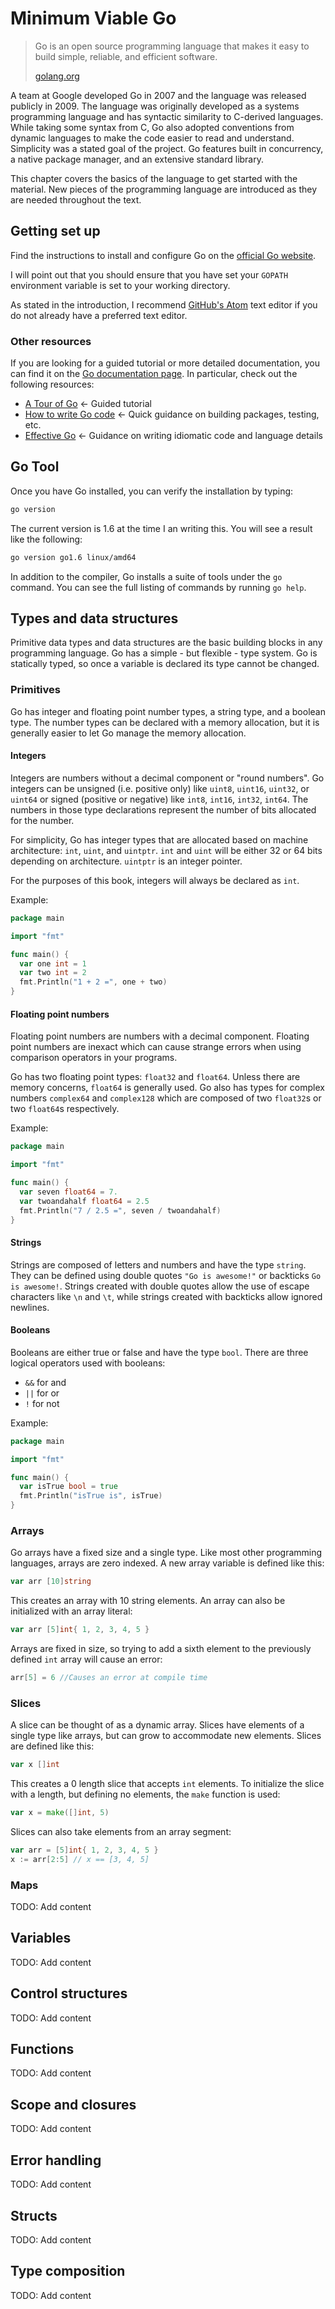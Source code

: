# Minimum Viable Go

> Go is an open source programming language that makes it easy to build simple, reliable, and efficient software.
> 
> [golang.org](golang.org)

A team at Google developed Go in 2007 and the language was released publicly in 2009. The language was originally developed as a systems programming language and has syntactic similarity to C-derived languages. While taking some syntax from C, Go also adopted conventions from dynamic languages to make the code easier to read and understand. Simplicity was a stated goal of the project. Go features built in concurrency, a native package manager, and an extensive standard library.

This chapter covers the basics of the language to get started with the material. New pieces of the programming language are introduced as they are needed throughout the text.

## Getting set up

Find the instructions to install and configure Go on the [official Go website](https://golang.org/doc/install).

I will point out that you should ensure that you have set your `GOPATH` environment variable is set to your working directory.

As stated in the introduction, I recommend [GitHub's Atom](https://atom.io/) text editor if you do not already have a preferred text editor.

### Other resources

If you are looking for a guided tutorial or more detailed documentation, you can find it on the [Go documentation page](https://golang.org/doc/). In particular, check out the following resources:

* [A Tour of Go](https://tour.golang.org/) <- Guided tutorial
* [How to write Go code](https://golang.org/doc/code.html) <- Quick guidance on building packages, testing, etc.
* [Effective Go](https://golang.org/doc/effective_go.html) <- Guidance on writing idiomatic code and language details

## Go Tool

Once you have Go installed, you can verify the installation by typing:

```sh
go version
```

The current version is 1.6 at the time I an writing this. You will see a result like the following:

```sh
go version go1.6 linux/amd64
```

In addition to the compiler, Go installs a suite of tools under the `go` command. You can see the full listing of commands by running `go help`. 

## Types and data structures

Primitive data types and data structures are the basic building blocks in any programming language. Go has a simple - but flexible - type system. Go is statically typed, so once a variable is declared its type cannot be changed.

### Primitives

Go has integer and floating point number types, a string type, and a boolean type. The number types can be declared with a memory allocation, but it is generally easier to let Go manage the memory allocation.

#### Integers

Integers are numbers without a decimal component or "round numbers". Go integers can be unsigned (i.e. positive only) like `uint8`, `uint16`, `uint32`, or `uint64` or signed (positive or negative) like `int8`, `int16`, `int32`, `int64`. The numbers in those type declarations represent the number of bits allocated for the number.

For simplicity, Go has integer types that are allocated based on machine architecture: `int`, `uint`, and `uintptr`. `int` and `uint` will be either 32 or 64 bits depending on architecture. `uintptr` is an integer pointer.

For the purposes of this book, integers will always be declared as `int`.

Example:
```go
package main

import "fmt"

func main() {
  var one int = 1
  var two int = 2
  fmt.Println("1 + 2 =", one + two)
}
```

#### Floating point numbers

Floating point numbers are numbers with a decimal component. Floating point numbers are inexact which can cause strange errors when using comparison operators in your programs.

Go has two floating point types: `float32` and `float64`. Unless there are memory concerns, `float64` is generally used. Go also has types for complex numbers `complex64` and `complex128` which are composed of two `float32`s or two `float64`s respectively.

Example:
```go
package main

import "fmt"

func main() {
  var seven float64 = 7.
  var twoandahalf float64 = 2.5
  fmt.Println("7 / 2.5 =", seven / twoandahalf)
}
```

#### Strings

Strings are composed of letters and numbers and have the type `string`. They can be defined using double quotes `"Go is awesome!"` or backticks ``Go is awesome!``. Strings created with double quotes allow the use of escape characters like `\n` and `\t`, while strings created with backticks allow ignored newlines.

#### Booleans

Booleans are either true or false and have the type `bool`. There are three logical operators used with booleans:

* `&&` for and
* `||` for or
* `!` for not

Example:
```go
package main

import "fmt"

func main() {
  var isTrue bool = true
  fmt.Println("isTrue is", isTrue)
}
```

### Arrays

Go arrays have a fixed size and a single type. Like most other programming languages, arrays are zero indexed. A new array variable is defined like this:

```go
var arr [10]string
```

This creates an array with 10 string elements. An array can also be initialized with an array literal:

```go
var arr [5]int{ 1, 2, 3, 4, 5 }
```

Arrays are fixed in size, so trying to add a sixth element to the previously defined `int` array will cause an error:

```go
arr[5] = 6 //Causes an error at compile time
```

### Slices

A slice can be thought of as a dynamic array. Slices have elements of a single type like arrays, but can grow to accommodate new elements. Slices are defined like this:

```go
var x []int
```

This creates a 0 length slice that accepts `int` elements. To initialize the slice with a length, but defining no elements, the `make` function is used:

```go
var x = make([]int, 5)
```

Slices can also take elements from an array segment:

```go
var arr = [5]int{ 1, 2, 3, 4, 5 }
x := arr[2:5] // x == [3, 4, 5]
```

### Maps

TODO: Add content

## Variables

TODO: Add content

## Control structures

TODO: Add content

## Functions

TODO: Add content

## Scope and closures

TODO: Add content

## Error handling

TODO: Add content

## Structs

TODO: Add content

## Type composition

TODO: Add content

